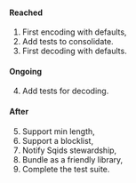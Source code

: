 #### Reached

1. First encoding with defaults,
2. Add tests to consolidate.
3. First decoding with defaults.

#### Ongoing

4. Add tests for decoding.

#### After

5. Support min length,
7. Support a blocklist,
8. Notify Sqids stewardship,
9. Bundle as a friendly library,
10. Complete the test suite.
